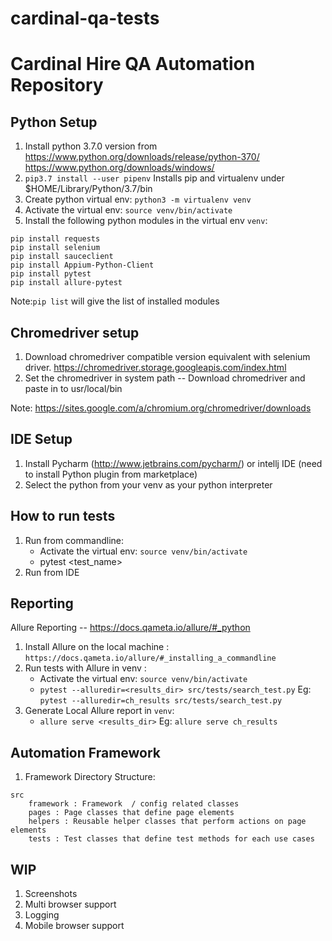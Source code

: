# cardinal-qa-tests

# Cardinal Hire QA Automation Repository

## Python Setup
1. Install python 3.7.0 version from 
https://www.python.org/downloads/release/python-370/
https://www.python.org/downloads/windows/
2. `pip3.7 install --user pipenv`
Installs pip and virtualenv under $HOME/Library/Python/3.7/bin
3. Create python virtual env: `python3 -m virtualenv venv`
4. Activate the virtual env: `source venv/bin/activate`
5. Install the following python modules in the virtual env `venv`:
```
pip install requests
pip install selenium
pip install sauceclient
pip install Appium-Python-Client
pip install pytest
pip install allure-pytest
```
Note:`pip list` will give the list of installed modules 

## Chromedriver setup
1. Download chromedriver compatible version equivalent with selenium driver.
https://chromedriver.storage.googleapis.com/index.html
2. Set the chromedriver in system path -- Download chromedriver and paste in to usr/local/bin

Note: https://sites.google.com/a/chromium.org/chromedriver/downloads

## IDE Setup
1. Install Pycharm (http://www.jetbrains.com/pycharm/) or intellj IDE (need to install Python plugin from marketplace)
2. Select the python from your venv as your python interpreter

## How to run tests
1. Run from commandline: 
    - Activate the virtual env: `source venv/bin/activate`
    - pytest <test_name>
2. Run from IDE

## Reporting
Allure Reporting -- https://docs.qameta.io/allure/#_python
1. Install Allure on the local machine : `https://docs.qameta.io/allure/#_installing_a_commandline`
2. Run tests with Allure in venv : 
    - Activate the virtual env: `source venv/bin/activate`
    - `pytest --alluredir=<results_dir> src/tests/search_test.py`
    Eg: `pytest --alluredir=ch_results src/tests/search_test.py`
3. Generate Local Allure report in `venv`: 
    - `allure serve <results_dir>`
    Eg: `allure serve ch_results`

## Automation Framework
1. Framework Directory Structure:

```
src
    framework : Framework  / config related classes
    pages : Page classes that define page elements
    helpers : Reusable helper classes that perform actions on page elements
    tests : Test classes that define test methods for each use cases
```

## WIP
1. Screenshots
2. Multi browser support 
3. Logging 
4. Mobile browser support

